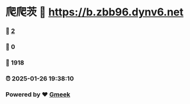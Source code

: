 # 爬爬茨 :link: https://b.zbb96.dynv6.net 
### :page_facing_up: [2](https://b.zbb96.dynv6.net/tag.html) 
### :speech_balloon: 0 
### :hibiscus: 1918 
### :alarm_clock: 2025-01-26 19:38:10 
### Powered by :heart: [Gmeek](https://github.com/Meekdai/Gmeek)
